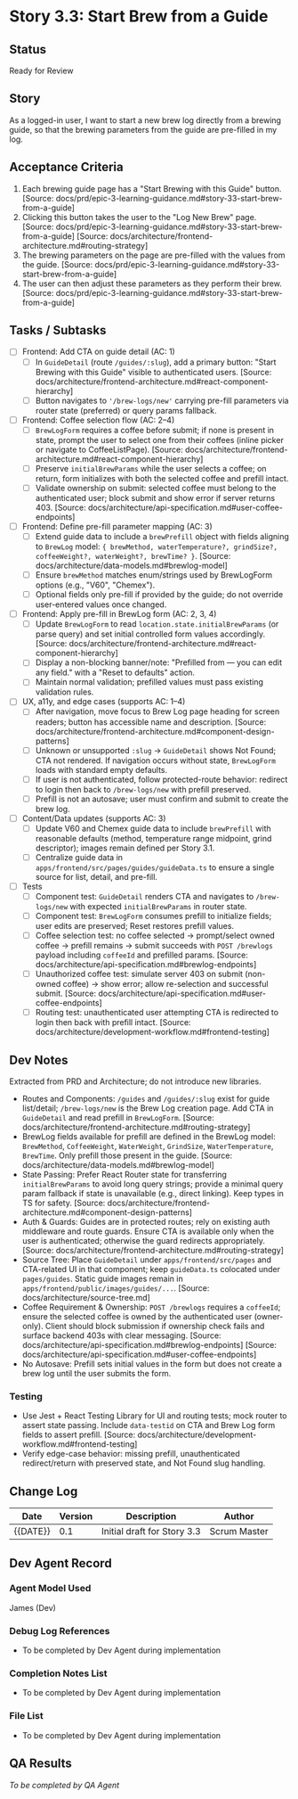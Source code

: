 # Story 3.3: Start Brew from a Guide

## Status
Ready for Review

## Story
As a logged-in user, I want to start a new brew log directly from a brewing guide, so that the brewing parameters from the guide are pre-filled in my log.

## Acceptance Criteria
1. Each brewing guide page has a "Start Brewing with this Guide" button. [Source: docs/prd/epic-3-learning-guidance.md#story-33-start-brew-from-a-guide]
2. Clicking this button takes the user to the "Log New Brew" page. [Source: docs/prd/epic-3-learning-guidance.md#story-33-start-brew-from-a-guide] [Source: docs/architecture/frontend-architecture.md#routing-strategy]
3. The brewing parameters on the page are pre-filled with the values from the guide. [Source: docs/prd/epic-3-learning-guidance.md#story-33-start-brew-from-a-guide]
4. The user can then adjust these parameters as they perform their brew. [Source: docs/prd/epic-3-learning-guidance.md#story-33-start-brew-from-a-guide]

## Tasks / Subtasks
- [ ] Frontend: Add CTA on guide detail (AC: 1)
  - [ ] In `GuideDetail` (route `/guides/:slug`), add a primary button: "Start Brewing with this Guide" visible to authenticated users. [Source: docs/architecture/frontend-architecture.md#react-component-hierarchy]
  - [ ] Button navigates to `'/brew-logs/new'` carrying pre-fill parameters via router state (preferred) or query params fallback.
- [ ] Frontend: Coffee selection flow (AC: 2–4)
  - [ ] `BrewLogForm` requires a coffee before submit; if none is present in state, prompt the user to select one from their coffees (inline picker or navigate to CoffeeListPage). [Source: docs/architecture/frontend-architecture.md#react-component-hierarchy]
  - [ ] Preserve `initialBrewParams` while the user selects a coffee; on return, form initializes with both the selected coffee and prefill intact.
  - [ ] Validate ownership on submit: selected coffee must belong to the authenticated user; block submit and show error if server returns 403. [Source: docs/architecture/api-specification.md#user-coffee-endpoints]
- [ ] Frontend: Define pre-fill parameter mapping (AC: 3)
  - [ ] Extend guide data to include a `brewPrefill` object with fields aligning to `BrewLog` model: `{ brewMethod, waterTemperature?, grindSize?, coffeeWeight?, waterWeight?, brewTime? }`. [Source: docs/architecture/data-models.md#brewlog-model]
  - [ ] Ensure `brewMethod` matches enum/strings used by BrewLogForm options (e.g., "V60", "Chemex").
  - [ ] Optional fields only pre-fill if provided by the guide; do not override user-entered values once changed.
- [ ] Frontend: Apply pre-fill in BrewLog form (AC: 2, 3, 4)
  - [ ] Update `BrewLogForm` to read `location.state.initialBrewParams` (or parse query) and set initial controlled form values accordingly. [Source: docs/architecture/frontend-architecture.md#react-component-hierarchy]
  - [ ] Display a non-blocking banner/note: "Prefilled from <Guide Title> — you can edit any field." with a "Reset to defaults" action.
  - [ ] Maintain normal validation; prefilled values must pass existing validation rules.
- [ ] UX, a11y, and edge cases (supports AC: 1–4)
  - [ ] After navigation, move focus to Brew Log page heading for screen readers; button has accessible name and description. [Source: docs/architecture/frontend-architecture.md#component-design-patterns]
  - [ ] Unknown or unsupported `:slug` → `GuideDetail` shows Not Found; CTA not rendered. If navigation occurs without state, `BrewLogForm` loads with standard empty defaults.
  - [ ] If user is not authenticated, follow protected-route behavior: redirect to login then back to `/brew-logs/new` with prefill preserved.
  - [ ] Prefill is not an autosave; user must confirm and submit to create the brew log.
- [ ] Content/Data updates (supports AC: 3)
  - [ ] Update V60 and Chemex guide data to include `brewPrefill` with reasonable defaults (method, temperature range midpoint, grind descriptor); images remain defined per Story 3.1.
  - [ ] Centralize guide data in `apps/frontend/src/pages/guides/guideData.ts` to ensure a single source for list, detail, and pre-fill.
- [ ] Tests
  - [ ] Component test: `GuideDetail` renders CTA and navigates to `/brew-logs/new` with expected `initialBrewParams` in router state.
  - [ ] Component test: `BrewLogForm` consumes prefill to initialize fields; user edits are preserved; Reset restores prefill values.
  - [ ] Coffee selection test: no coffee selected → prompt/select owned coffee → prefill remains → submit succeeds with `POST /brewlogs` payload including `coffeeId` and prefilled params. [Source: docs/architecture/api-specification.md#brewlog-endpoints]
  - [ ] Unauthorized coffee test: simulate server 403 on submit (non-owned coffee) → show error; allow re-selection and successful submit. [Source: docs/architecture/api-specification.md#user-coffee-endpoints]
  - [ ] Routing test: unauthenticated user attempting CTA is redirected to login then back with prefill intact. [Source: docs/architecture/development-workflow.md#frontend-testing]

## Dev Notes
Extracted from PRD and Architecture; do not introduce new libraries.

- Routes and Components: `/guides` and `/guides/:slug` exist for guide list/detail; `/brew-logs/new` is the Brew Log creation page. Add CTA in `GuideDetail` and read prefill in `BrewLogForm`. [Source: docs/architecture/frontend-architecture.md#routing-strategy]
- BrewLog fields available for prefill are defined in the BrewLog model: `BrewMethod`, `CoffeeWeight`, `WaterWeight`, `GrindSize`, `WaterTemperature`, `BrewTime`. Only prefill those present in the guide. [Source: docs/architecture/data-models.md#brewlog-model]
- State Passing: Prefer React Router state for transferring `initialBrewParams` to avoid long query strings; provide a minimal query param fallback if state is unavailable (e.g., direct linking). Keep types in TS for safety. [Source: docs/architecture/frontend-architecture.md#component-design-patterns]
- Auth & Guards: Guides are in protected routes; rely on existing auth middleware and route guards. Ensure CTA is available only when the user is authenticated; otherwise the guard redirects appropriately. [Source: docs/architecture/frontend-architecture.md#routing-strategy]
- Source Tree: Place `GuideDetail` under `apps/frontend/src/pages` and CTA-related UI in that component; keep `guideData.ts` colocated under `pages/guides`. Static guide images remain in `apps/frontend/public/images/guides/...`. [Source: docs/architecture/source-tree.md]
 - Coffee Requirement & Ownership: `POST /brewlogs` requires a `coffeeId`; ensure the selected coffee is owned by the authenticated user (owner-only). Client should block submission if ownership check fails and surface backend 403s with clear messaging. [Source: docs/architecture/api-specification.md#brewlog-endpoints] [Source: docs/architecture/api-specification.md#user-coffee-endpoints]
 - No Autosave: Prefill sets initial values in the form but does not create a brew log until the user submits the form.

### Testing
- Use Jest + React Testing Library for UI and routing tests; mock router to assert state passing. Include `data-testid` on CTA and Brew Log form fields to assert prefill. [Source: docs/architecture/development-workflow.md#frontend-testing]
- Verify edge-case behavior: missing prefill, unauthenticated redirect/return with preserved state, and Not Found slug handling.

## Change Log
| Date | Version | Description | Author |
| ---- | ------- | ----------- | ------ |
| {{DATE}} | 0.1 | Initial draft for Story 3.3 | Scrum Master |

## Dev Agent Record
### Agent Model Used
James (Dev)

### Debug Log References
- To be completed by Dev Agent during implementation

### Completion Notes List
- To be completed by Dev Agent during implementation

### File List
- To be completed by Dev Agent during implementation

## QA Results
_To be completed by QA Agent_
